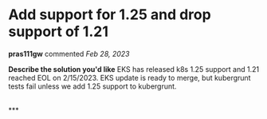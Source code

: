 # Add support for 1.25 and drop support of 1.21

**pras111gw** commented *Feb 28, 2023*

**Describe the solution you'd like**
EKS has released k8s 1.25 support and 1.21 reached EOL on 2/15/2023. EKS update is ready to merge, but kubergrunt tests fail unless we add 1.25 support to kubergrunt. 

<br />
***


